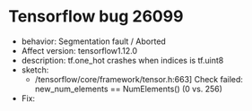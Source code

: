 # Tensorflow bug 26099
- behavior: Segmentation fault / Aborted
- Affect version: tensorflow1.12.0
- description: tf.one_hot crashes when indices is tf.uint8
- sketch:
    - /tensorflow/core/framework/tensor.h:663] Check failed: new_num_elements == NumElements() (0 vs. 256)
- Fix: 
